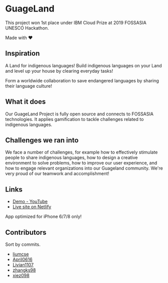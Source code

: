 # GuageLand

This project won 1st place under IBM Cloud Prize at 2019 FOSSASIA UNESCO Hackathon.

Made with ❤️

## Inspiration

A Land for indigenous languages! Build indigenous languages on your Land and level up your house by clearing everyday tasks!

Form a worldwide collaboration to save endangered languages by sharing their language culture!

## What it does

Our GuageLand Project is fully open source and connects to FOSSASIA technologies. It applies gamification to tackle challenges related to indigenous languages.

## Challenges we ran into

We face a number of challenges, for example how to effectively stimulate people to share indigenous languages, how to design a creative environment to solve problems, how to improve our user experience, and how to engage relevant organizations into our Guageland community. We're very proud of our teamwork and accomplishment!

## Links

- [Demo - YouTube](https://www.youtube.com/watch?v=qRqPeClQiBo)
- [Live site on Netlify](https://fosshack.netlify.com/)

App optimized for iPhone 6/7/8 only!

## Contributors

Sort by commits.

- [liumcse](https://github.com/liumcse)
- [April0616](https://github.com/April0616)
- [Livian1107](https://github.com/Livian1107)
- [zhangks98](https://github.com/zhangks98)
- [xiez098](https://github.com/xiez098)
